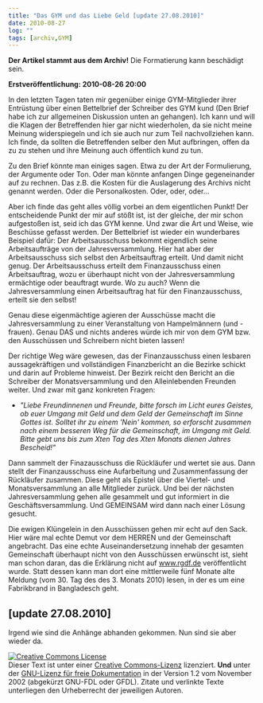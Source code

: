 ```yaml
---
title: "Das GYM und das Liebe Geld [update 27.08.2010]"
date: 2010-08-27
log: ""
tags: [archiv,GYM]
---
```

**Der Artikel stammt aus dem Archiv!** Die Formatierung kann beschädigt sein.

**Erstveröffentlichung: 2010-08-26 20:00**

In den letzten Tagen taten mir gegenüber einige GYM-Mitglieder ihrer Entrüstung über einen Bettelbrief der Schreiber des GYM kund (Den Brief habe ich zur allgemeinen Diskussion unten an gehangen).  Ich kann und will die Klagen der Betreffenden hier gar nicht wiederholen, da sie nicht meine Meinung widerspiegeln und ich sie auch nur zum Teil nachvollziehen kann. Ich finde, da sollten die Betreffenden selber den Mut aufbringen, offen da zu zu stehen und ihre Meinung auch öffentlich kund zu tun.
<!--break-->
Zu den Brief könnte man einiges sagen. Etwa zu der Art der Formulierung, der Argumente oder Ton. Oder man könnte anfangen Dinge gegeneinander auf zu rechnen. Das z.B. die Kosten für die Auslagerung des Archivs nicht genannt werden. Oder die Personalkosten. Oder, oder, oder...

Aber ich finde das geht alles völlig vorbei an dem eigentlichen Punkt!  Der entscheidende Punkt der mir auf stößt ist, ist der gleiche, der mir schon aufgestoßen ist, seid ich das GYM kenne. Und zwar die Art und Weise, wie Beschüsse gefasst werden. Der Bettelbrief ist wieder ein wunderbares Beispiel dafür: Der Arbeitsausschuss bekommt eigendlich seine Arbeitsaufträge von der Jahresversammlung. Hier hat aber der Arbeitsausschuss sich selbst den Arbeitsauftrag erteilt. Und damit nicht genug. Der Arbeitsausschuss erteilt dem Finanzausschuss einen Arbeitsauftrag, wozu er überhaupt nicht von der Jahresversammlung ermächtige oder beauftragt wurde. Wo zu auch? Wenn die Jahresversammlung einen Arbeitsauftrag hat für den Finanzausschuss, erteilt sie den selbst!

Genau diese eigenmächtige agieren der Ausschüsse macht die Jahresversammlung zu einer Veranstaltung von Hampelmännern (und -frauen). Genau DAS und nichts anderes würde ich mir von dem GYM bzw. den Ausschüssen und Schreibern nicht bieten lassen!

Der richtige Weg wäre gewesen, das der Finanzausschuss einen lesbaren aussagekräftigen und vollständigen Finanzbericht an die Bezirke schickt und darin auf Probleme hinweist. Der Bezirk reicht den Bericht an die Schreiber der Monatsversammlung und den Alleinlebenden Freunden weiter. Und zwar mit ganz konkreten Fragen: 
<ul>
<li><i>"Liebe Freundinnenen und Freunde, bitte forsch im Licht eures Geistes, ob euer Umgang mit Geld und dem Geld der Gemeinschaft im Sinne Gottes ist. Solltet ihr zu einem 'Nein' kommen, so erforscht zusammen nach einem besseren Weg für die Gemeinschaft, im Umgang mit Geld. Bitte gebt uns bis zum Xten Tag des Xten Monats dienen Jahres Bescheid!" </i></li>
</ul>

Dann sammelt der Finazausschuss die Rückläufer und wertet sie aus. Dann stellt der Finanzausschuss eine Aufarbeitung und Zusammenfassung der Rückläufer zusammen.  Diese geht als Epistel über die Viertel- und Monatsversammlung an alle Mitglieder zurück. Und bei der nächsten Jahresversammlung gehen alle gesammelt und gut informiert in die Geschäftsversammlung. Und GEMEINSAM wird dann nach einer Lösung gesucht.

Die ewigen Klüngelein in den Ausschüssen gehen mir echt auf den Sack. Hier wäre mal echte Demut vor dem HERREN und der Gemeinschaft angebracht.  Das eine echte Auseinandersetzung innehab der gesamten Gemeinschaft überhaupt nicht von den Ausschüssen erwünscht ist, sieht man schon daran, das die Erklärung nicht auf www.rgdf.de veröffentlicht wurde. Statt dessen kann man dort eine mittlerweile fünf Monate alte Meldung  (vom 30. Tag des des 3. Monats 2010) lesen, in der es um eine Fabrikbrand in Bangladesch geht. 

## [update 27.08.2010] ##

Irgend wie sind die Anhänge abhanden gekommen. Nun sind sie aber wieder da.


<a rel="license" href="http://creativecommons.org/licenses/by-sa/3.0/de/"><img alt="Creative Commons License" style="border-width: 0pt;" src="http://i.creativecommons.org/l/by-sa/3.0/de/88x31.png" /></a><br />
Dieser <span xmlns:dc="http://purl.org/dc/elements/1.1/" href="http://purl.org/dc/dcmitype/Text" rel="dc:type">Text</span> ist unter einer <a rel="license" href="http://creativecommons.org/licenses/by-sa/3.0/de/">Creative Commons-Lizenz</a> lizenziert. **Und** unter der <a href="http://de.wikipedia.org/wiki/GFDL">GNU-Lizenz f&uuml;r freie Dokumentation</a> in der Version 1.2 vom November 2002 (abgek&uuml;rzt GNU-FDL oder GFDL). Zitate und verlinkte Texte unterliegen den Urheberrecht der jeweiligen Autoren.
 
